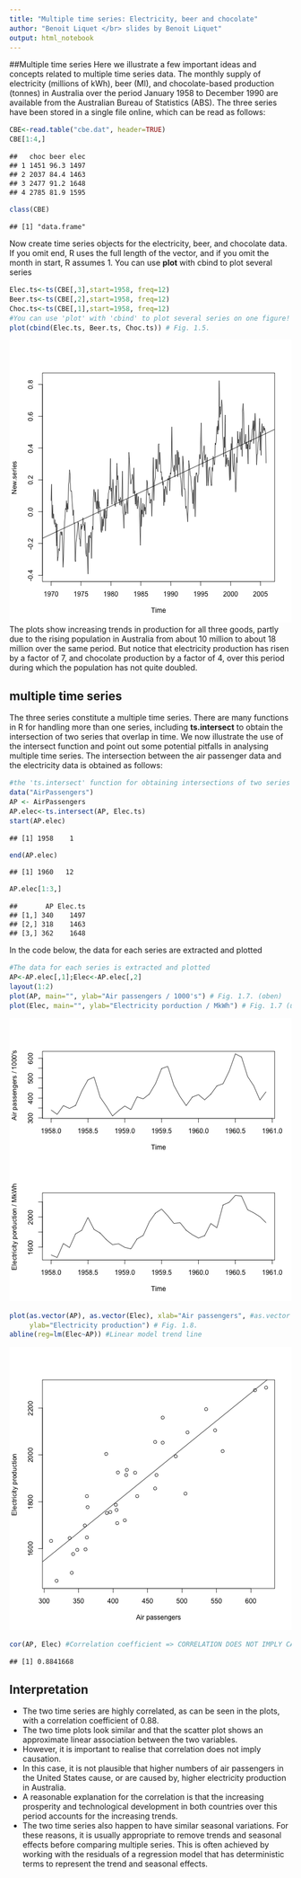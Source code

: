```yaml
---
title: "Multiple time series: Electricity, beer and chocolate"
author: "Benoit Liquet </br> slides by Benoit Liquet"
output: html_notebook
---
```

  
  

##Multiple time series
Here we illustrate a few important ideas and concepts related to multiple time series data. The monthly supply of electricity (millions of kWh), beer (Ml),
and chocolate-based production (tonnes) in Australia over the period January
1958 to December 1990 are available from the Australian Bureau of Statistics
(ABS). The three series have been stored in a single file online, which can be
read as follows:


```r
CBE<-read.table("cbe.dat", header=TRUE)
CBE[1:4,]
```

```
##   choc beer elec
## 1 1451 96.3 1497
## 2 2037 84.4 1463
## 3 2477 91.2 1648
## 4 2785 81.9 1595
```

```r
class(CBE)
```

```
## [1] "data.frame"
```
Now create time series objects for the electricity, beer, and chocolate data.
If you omit end, R uses the full length of the vector, and if you omit the month
in start, R assumes 1. You can use **plot** with cbind to plot several series



```r
Elec.ts<-ts(CBE[,3],start=1958, freq=12)
Beer.ts<-ts(CBE[,2],start=1958, freq=12)
Choc.ts<-ts(CBE[,1],start=1958, freq=12)
#You can use 'plot' with 'cbind' to plot several series on one figure!
plot(cbind(Elec.ts, Beer.ts, Choc.ts)) # Fig. 1.5.
```

![plot of chunk unnamed-chunk-2](figure/unnamed-chunk-2-1.png)
The plots show increasing trends in production for all three
goods, partly due to the rising population in Australia from about 10 million
to about 18 million over the same period. But notice that electricity
production has risen by a factor of 7, and chocolate production by a factor of
4, over this period during which the population has not quite doubled.

## multiple time series
The three series constitute a multiple time series. There are many functions
in R for handling more than one series, including **ts.intersect** to obtain the
intersection of two series that overlap in time. We now illustrate the use of the
intersect function and point out some potential pitfalls in analysing multiple
time series. The intersection between the air passenger data and the electricity
data is obtained as follows:

```r
#the 'ts.intersect' function for obtaining intersections of two series that overlap in time
data("AirPassengers")
AP <- AirPassengers
AP.elec<-ts.intersect(AP, Elec.ts)
start(AP.elec)
```

```
## [1] 1958    1
```

```r
end(AP.elec)
```

```
## [1] 1960   12
```

```r
AP.elec[1:3,]
```

```
##       AP Elec.ts
## [1,] 340    1497
## [2,] 318    1463
## [3,] 362    1648
```
In the code below, the data for each series are extracted and plotted

```r
#The data for each series is extracted and plotted
AP<-AP.elec[,1];Elec<-AP.elec[,2]
layout(1:2)
plot(AP, main="", ylab="Air passengers / 1000's") # Fig. 1.7. (oben)
plot(Elec, main="", ylab="Electricity porduction / MkWh") # Fig. 1.7 (unten)
```

![plot of chunk unnamed-chunk-4](figure/unnamed-chunk-4-1.png)



```r
plot(as.vector(AP), as.vector(Elec), xlab="Air passengers", #as.vector is needed to convert "ts" objects to ordinary vectors needed for scatterplot
     ylab="Electricity production") # Fig. 1.8.
abline(reg=lm(Elec~AP)) #Linear model trend line
```

![plot of chunk unnamed-chunk-5](figure/unnamed-chunk-5-1.png)

```r
cor(AP, Elec) #Correlation coefficient => CORRELATION DOES NOT IMPLY CAUSATION!!! This is a good example for that!
```

```
## [1] 0.8841668
```


## Interpretation
   - The two time series are highly correlated, as can be seen in the plots, with a
correlation coefficient of 0.88. 
   - The two time plots look similar  and
that the scatter plot shows an approximate linear association between the two
variables. 
   - However, it is important to realise that correlation does
not imply causation. 
   - In this case, it is not plausible that higher numbers of
air passengers in the United States cause, or are caused by, higher electricity
production in Australia. 
   - A reasonable explanation for the correlation is that
the increasing prosperity and technological development in both countries over
this period accounts for the increasing trends. 
   - The two time series also happen
to have similar seasonal variations. For these reasons, it is usually appropriate
to remove trends and seasonal effects before comparing multiple series. This
is often achieved by working with the residuals of a regression model that has
deterministic terms to represent the trend and seasonal effects.

